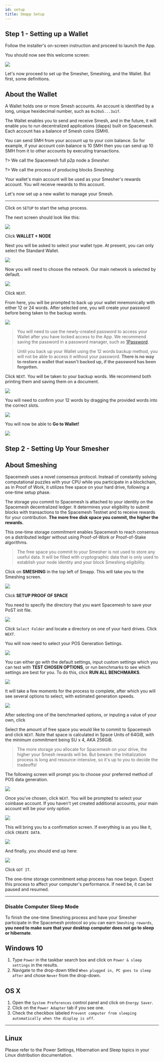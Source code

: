 ```yaml
---
id: setup
title: Smapp Setup
---
```


## Step 1 - Setting up a Wallet
Follow the installer's on-screen instruction and proceed to launch the App.

You should now see this welcome screen:

![](./../../../static/img/smapp/setup.png)

Let's now proceed to set up the Smesher, Smeshing, and the Wallet. But first, some definitions.

## About the Wallet

A Wallet holds one or more Smesh accounts. An account is identified by a long, unique hexidecimal number, such as `0x20a5...3a1f`.

The Wallet enables you to send and receive Smesh, and in the future, it will enable you to run decentralized applications (dapps) built on Spacemesh. Each account has a balance of Smesh coins (SMH).

You can send SMH from your account up to your coin balance. So for example, if your account coin balance is 10 SMH then you can send up 10 SMH from it to other accounts by executing transactions.

?> We call the Spacemesh full p2p node a _Smesher._

?> We call the process of producing blocks _Smeshing._

Your wallet's main account will be used as your Smesher's rewards account. You will receive rewards to this account.

Let's now set up a new wallet to manage your Smesh.

---

Click on `SETUP` to start the setup process.

The next screen should look like this:

![](./../../../static/img/smapp/new_wallet.png)

Click **WALLET + NODE**

Next you will be asked to select your wallet type. At present, you can only select the Standard Wallet.

![](./../../../static/img/smapp/wallet_select.png)

Now you will need to choose the network. Our main network is selected by default.

![](./../../../static/img/smapp/choose_network.png)

Click `NEXT`.

From here, you will be prompted to back up your wallet mnemonically with either 12 or 24 words. After selected one, you will create your password before being taken to the backup words.

![](./../../../static/img/smapp/enter_password.png)

> You will need to use the newly-created password to access your Wallet after you have locked access to the App. We recommend saving the password in a password manager, such as [1Password](https://1password.com).

> Until you back up your Wallet using the 12 words backup method, you will not be able to access it without your password. **There is no way to restore a wallet that wasn't backed up, if the password has been forgotten.**

Click `NEXT`. You will be taken to your backup words. We recommend both printing them and saving them on a document.

![](./../../../static/img/smapp/12_words.png)

You will need to confirm your 12 words by dragging the provided words into the correct slots.

![](./../../../static/img/smapp/confirm_12_words.png)

You will now be able to **Go to Wallet!**

![](./../../../static/img/smapp/wallet_created.png)

## Step 2 - Setting Up Your Smesher

## About Smeshing

Spacemesh uses a novel consensus protocol. Instead of constantly solving computational puzzles with your CPU while you participate in a blockchain, as in Proof of Work, it utilizes free space on your hard drive, following a one-time setup phase.

The storage you commit to Spacemesh is attached to your identity on the Spacemesh decentralized ledger. It determines your eligibility to submit blocks with transactions to the Spacemesh Testnet and to receive rewards for your contribution. **The more free disk space you commit, the higher the rewards.**

This one-time storage commitment enables Spacemesh to reach consensus on a distributed ledger without using Proof-of-Work or Proof-of-Stake algorithms.

> The free space you commit to your Smesher is not used to store any useful data. It will be filled with cryptographic data that is only used to establish your node identity and your block Smeshing eligibility.

Click on **SMESHING** in the top left of Smapp. This will take you to the Smeshing screen.

![](./../../../static/img/smapp/smeshing_screen_pre_pos.png)

Click **SETUP PROOF OF SPACE**

You need to specify the directory that you want Spacemesh to save your PoST init file.

![](./../../../static/img/smapp/pos_select_directory.png)

Click `Select Folder` and locate a directory on one of your hard drives. Click `NEXT`.

You will now need to select your POS Generation Settings.

![](./../../../static/img/smapp/pos_settings.png)

You can either go with the default settings, input custom settings which you can test with **TEST CHOSEN OPTIONS**, or run benchmarks to see which settings are best for you. To do this, click **RUN ALL BENCHMARKS**.

![](./../../../static/img/smapp/pos_run_all_benchmarks.png)

It will take a few moments for the process to complete, after which you will see several options to select, with estimated generation speeds.

![](./../../../static/img/smapp/post_benchmarks_done.png)

After selecting one of the benchmarked options, or inputing a value of your own, click

Select the amount of free space you would like to commit to Spacemesh and click `NEXT`. Note that space is calculated in Space Units of 64GiB, with the minimum commitment being SU x 4, AKA 256GiB.

> The more storage you allocate for Spacemesh on your drive, the higher your Smesh rewards will be. But beware: the Initialization process is long and resource-intensive, so it's up to you to decide the tradeoffs!

The following screen will prompt you to choose your preferred method of POS data generation.

![](./../../../static/img/smapp/post_select_processor.png)

Once you've chosen, click `NEXT`. You will be prompted to select your coinbase account. If you haven't yet created additional accounts, your main account will be your only option.

![](./../../../static/img/smapp/post_coinbase.png)

This will bring you to a confirmation screen. If everything is as you like it, click `CREATE DATA`.

![](./../../../static/img/smapp/post_confirm.png)

And finally, you should end up here:

![](./../../../static/img/smapp/pos_end.png)

Click `GOT IT`.

The one-time storage commitment setup process has now begun. Expect this process to affect your computer's performance. If need be, it can be paused and resumed.


---


### Disable Computer Sleep Mode
To finish the one-time Smeshing process and have your Smesher participate in the Spacemesh protocol so you can earn `Smeshing rewards`, **you need to make sure that your desktop computer does not go to sleep or hibernate**.

## Windows 10

1. Type `Power` in the taskbar search box and click on `Power & sleep settings` in the results.
2. Navigate to the drop-down titled `When plugged in, PC goes to sleep after` and chose `Never` from the drop-down.


## OS X

1. Open the `System Preferences` control panel and click on `Energy Saver`.
2. Click on the `Power Adapter` tab if you see one.
3. Check the checkbox labeled `Prevent computer from sleeping automatically when the display is off`.

---

## Linux

Please refer to the Power Settings, Hibernation and Sleep topics in your Linux distribution documentation.

